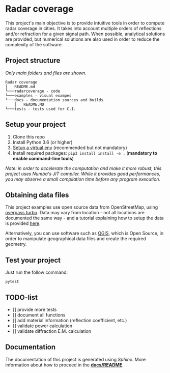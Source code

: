 # Radar coverage

This project's main objective is to provide intuitive tools in order to compute radar coverage in cities. It takes into account multiple orders of reflections and/or refraction for a given signal path. When possible, analytical solutions are provided, but numerical solutions are also used in order to reduce the complexity of the software.

## Project structure

*Only main folders and files are shown.*
```
Radar coverage
│   README.md
└───radarcoverage - code
└───examples - visual exampes
└───docs - documentation sources and builds
    │   README.MD
└───tests - tests used for C.I.
```

## Setup your project

1. Clone this repo
2. Install Python 3.6 (or higher)
3. [Setup a virtual env](https://packaging.python.org/guides/installing-using-pip-and-virtual-environments/) (recommended but not mandatory)
4. Install required packages: `pip3 install install -e .` (**mandatory to enable command-line tools**)


*Note: in order to accelerate the computation and make it more robust, this project uses Numba's JIT compiler.
While it provides good performances, you may observe a small compilation time before any program execution.*


## Obtaining data files

This project examples use open source data from OpenStreetMap, using [overpass turbo](https://overpass-turbo.eu/).
Data may vary from location - not all locations are documented the same way - and a tutorial explaining how to setup the data is provided [here](/data/README.md).

Alternatively, you can use software such as [QGIS](https://www.qgis.org), which is Open Source, in order to manipulate geographical data files and create the required geometry.

## Test your project

Just run the follow command:

```
pytest
```

## TODO-list

- [] provide more tests
- [] document all functions
- [] add material information (reflection coefficient, etc.)
- [] validate power calculation
- [] validate diffraction E.M. calculation

## Documentation

The documentation of this project is generated using *Sphinx*. More information about how to proceed in the [**docs/README**](/docs/README.md).
